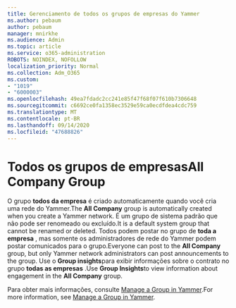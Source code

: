 ```yaml
---
title: Gerenciamento de todos os grupos de empresas do Yammer
ms.author: pebaum
author: pebaum
manager: mnirkhe
ms.audience: Admin
ms.topic: article
ms.service: o365-administration
ROBOTS: NOINDEX, NOFOLLOW
localization_priority: Normal
ms.collection: Adm_O365
ms.custom:
- "1019"
- "6000003"
ms.openlocfilehash: 49ea7fdadc2cc241e85f47f68f07f610b7306648
ms.sourcegitcommit: c6692ce0fa1358ec3529e59ca0ecdfdea4cdc759
ms.translationtype: MT
ms.contentlocale: pt-BR
ms.lasthandoff: 09/14/2020
ms.locfileid: "47688826"
---
```

# <a name="all-company-group"></a><span data-ttu-id="b68c4-102">Todos os grupos de empresas</span><span class="sxs-lookup"><span data-stu-id="b68c4-102">All Company Group</span></span>

<span data-ttu-id="b68c4-103">O grupo **todos da empresa** é criado automaticamente quando você cria uma rede do Yammer.</span><span class="sxs-lookup"><span data-stu-id="b68c4-103">The **All Company** group is automatically created when you create a Yammer network.</span></span> <span data-ttu-id="b68c4-104">É um grupo de sistema padrão que não pode ser renomeado ou excluído.</span><span class="sxs-lookup"><span data-stu-id="b68c4-104">It is a default system group that cannot be renamed or deleted.</span></span> <span data-ttu-id="b68c4-105">Todos podem postar no grupo de **toda a empresa** , mas somente os administradores de rede do Yammer podem postar comunicados para o grupo.</span><span class="sxs-lookup"><span data-stu-id="b68c4-105">Everyone can post to the **All Company** group, but only Yammer network administrators can post announcements to the group.</span></span> <span data-ttu-id="b68c4-106">Use o **Group insights**para exibir informações sobre o contrato no grupo **todas as empresas** .</span><span class="sxs-lookup"><span data-stu-id="b68c4-106">Use **Group Insights**to view information about engagement in the **All Company** group.</span></span>

<span data-ttu-id="b68c4-107">Para obter mais informações, consulte [Manage a Group in Yammer](https://support.office.com/article/Manage-a-group-in-Yammer-6e05c6d6-5548-4c88-89cd-e6757a514ef2).</span><span class="sxs-lookup"><span data-stu-id="b68c4-107">For more information, see [Manage a Group in Yammer](https://support.office.com/article/Manage-a-group-in-Yammer-6e05c6d6-5548-4c88-89cd-e6757a514ef2).</span></span>
